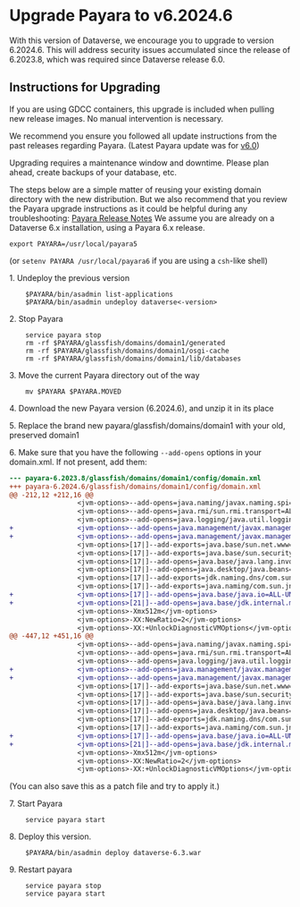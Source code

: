 # Upgrade Payara to v6.2024.6

With this version of Dataverse, we encourage you to upgrade to version 6.2024.6.
This will address security issues accumulated since the release of 6.2023.8, which was required since Dataverse release 6.0.

## Instructions for Upgrading

If you are using GDCC containers, this upgrade is included when pulling new release images.
No manual intervention is necessary.

We recommend you ensure you followed all update instructions from the past releases regarding Payara.
(Latest Payara update was for [v6.0](https://github.com/IQSS/dataverse/releases/tag/v6.0))

Upgrading requires a maintenance window and downtime. Please plan ahead, create backups of your database, etc.

The steps below are a simple matter of reusing your existing domain directory with the new distribution.
But we also recommend that you review the Payara upgrade instructions as it could be helpful during any troubleshooting:
[Payara Release Notes](https://docs.payara.fish/community/docs/Release%20Notes/Release%20Notes%206.2024.6.html)
We assume you are already on a Dataverse 6.x installation, using a Payara 6.x release.

```shell
export PAYARA=/usr/local/payara5
```

(or `setenv PAYARA /usr/local/payara6` if you are using a `csh`-like shell)

1\. Undeploy the previous version

```shell
    $PAYARA/bin/asadmin list-applications
    $PAYARA/bin/asadmin undeploy dataverse<-version>
```

2\. Stop Payara

```shell
    service payara stop
    rm -rf $PAYARA/glassfish/domains/domain1/generated
    rm -rf $PAYARA/glassfish/domains/domain1/osgi-cache
    rm -rf $PAYARA/glassfish/domains/domain1/lib/databases
```

3\. Move the current Payara directory out of the way

```shell
    mv $PAYARA $PAYARA.MOVED
```

4\. Download the new Payara version (6.2024.6), and unzip it in its place

5\. Replace the brand new payara/glassfish/domains/domain1 with your old, preserved domain1

6\. Make sure that you have the following `--add-opens` options in your domain.xml. If not present, add them:

```diff
--- payara-6.2023.8/glassfish/domains/domain1/config/domain.xml
+++ payara-6.2024.6/glassfish/domains/domain1/config/domain.xml
@@ -212,12 +212,16 @@
                 <jvm-options>--add-opens=java.naming/javax.naming.spi=ALL-UNNAMED</jvm-options>
                 <jvm-options>--add-opens=java.rmi/sun.rmi.transport=ALL-UNNAMED</jvm-options>
                 <jvm-options>--add-opens=java.logging/java.util.logging=ALL-UNNAMED</jvm-options>
+                <jvm-options>--add-opens=java.management/javax.management=ALL-UNNAMED</jvm-options>
+                <jvm-options>--add-opens=java.management/javax.management.openmbean=ALL-UNNAMED</jvm-options>
                 <jvm-options>[17|]--add-exports=java.base/sun.net.www=ALL-UNNAMED</jvm-options>
                 <jvm-options>[17|]--add-exports=java.base/sun.security.util=ALL-UNNAMED</jvm-options>
                 <jvm-options>[17|]--add-opens=java.base/java.lang.invoke=ALL-UNNAMED</jvm-options>
                 <jvm-options>[17|]--add-opens=java.desktop/java.beans=ALL-UNNAMED</jvm-options>
                 <jvm-options>[17|]--add-exports=jdk.naming.dns/com.sun.jndi.dns=ALL-UNNAMED</jvm-options>
                 <jvm-options>[17|]--add-exports=java.naming/com.sun.jndi.ldap=ALL-UNNAMED</jvm-options>
+                <jvm-options>[17|]--add-opens=java.base/java.io=ALL-UNNAMED</jvm-options>
+                <jvm-options>[21|]--add-opens=java.base/jdk.internal.misc=ALL-UNNAMED</jvm-options>
                 <jvm-options>-Xmx512m</jvm-options>
                 <jvm-options>-XX:NewRatio=2</jvm-options>
                 <jvm-options>-XX:+UnlockDiagnosticVMOptions</jvm-options>
@@ -447,12 +451,16 @@
                 <jvm-options>--add-opens=java.naming/javax.naming.spi=ALL-UNNAMED</jvm-options>
                 <jvm-options>--add-opens=java.rmi/sun.rmi.transport=ALL-UNNAMED</jvm-options>
                 <jvm-options>--add-opens=java.logging/java.util.logging=ALL-UNNAMED</jvm-options>
+                <jvm-options>--add-opens=java.management/javax.management=ALL-UNNAMED</jvm-options>
+                <jvm-options>--add-opens=java.management/javax.management.openmbean=ALL-UNNAMED</jvm-options>
                 <jvm-options>[17|]--add-exports=java.base/sun.net.www=ALL-UNNAMED</jvm-options>
                 <jvm-options>[17|]--add-exports=java.base/sun.security.util=ALL-UNNAMED</jvm-options>
                 <jvm-options>[17|]--add-opens=java.base/java.lang.invoke=ALL-UNNAMED</jvm-options>
                 <jvm-options>[17|]--add-opens=java.desktop/java.beans=ALL-UNNAMED</jvm-options>
                 <jvm-options>[17|]--add-exports=jdk.naming.dns/com.sun.jndi.dns=ALL-UNNAMED</jvm-options>
                 <jvm-options>[17|]--add-exports=java.naming/com.sun.jndi.ldap=ALL-UNNAMED</jvm-options>
+                <jvm-options>[17|]--add-opens=java.base/java.io=ALL-UNNAMED</jvm-options>
+                <jvm-options>[21|]--add-opens=java.base/jdk.internal.misc=ALL-UNNAMED</jvm-options>
                 <jvm-options>-Xmx512m</jvm-options>
                 <jvm-options>-XX:NewRatio=2</jvm-options>
                 <jvm-options>-XX:+UnlockDiagnosticVMOptions</jvm-options>
```
(You can also save this as a patch file and try to apply it.)


7\. Start Payara

```shell
    service payara start
```

8\. Deploy this version.

```shell
    $PAYARA/bin/asadmin deploy dataverse-6.3.war
```

9\. Restart payara

```shell
    service payara stop
    service payara start
